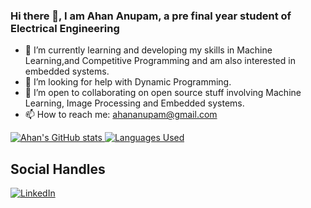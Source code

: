 ### Hi there 👋, I am Ahan Anupam, a pre final year student of Electrical Engineering

- 🌱 I’m currently learning and developing my skills in Machine Learning,and Competitive Programming and am also interested in embedded systems.
- 🤔 I’m looking for help with Dynamic Programming.
- 👯 I’m open to collaborating on open source stuff involving Machine Learning, Image Processing and Embedded systems.
- 📫 How to reach me: ahananupam@gmail.com



[![Ahan's GitHub stats](https://github-readme-stats.vercel.app/api?username=ahananupam33&count_private=true&show_icons=true)
 ![Languages Used](https://github-readme-stats.vercel.app/api/top-langs/?username=ahananupam33&layout=compact)](https://github.com/anuraghazra/github-readme-stats)
 
 ## Social Handles
<a href="https://www.linkedin.com/in/ahan-anupam-ab21411a4/" target="_blank"><img src="https://img.shields.io/badge/-ahananupam-blue?style=flat-square&logo=Linkedin&logoColor=white&link=https://www.linkedin.com/in/ahan-anupam-ab21411a4/" alt="LinkedIn"></a>

<!--
**ahananupam33/ahananupam33** is a ✨ _special_ ✨ repository because its `README.md` (this file) appears on your GitHub profile.

Here are some ideas to get you started:

- 🔭 I’m currently working on ...
- 🌱 I’m currently learning ML, DL, and image processing
- 👯 I’m looking to collaborate on ...
- 🤔 I’m looking for help with Dynamic Programming and DSA
- 💬 Ask me about ...
- 📫 How to reach me: ahananupam@gmail.com
- 😄 Pronouns: ...
- ⚡ Fun fact: ...
-->
